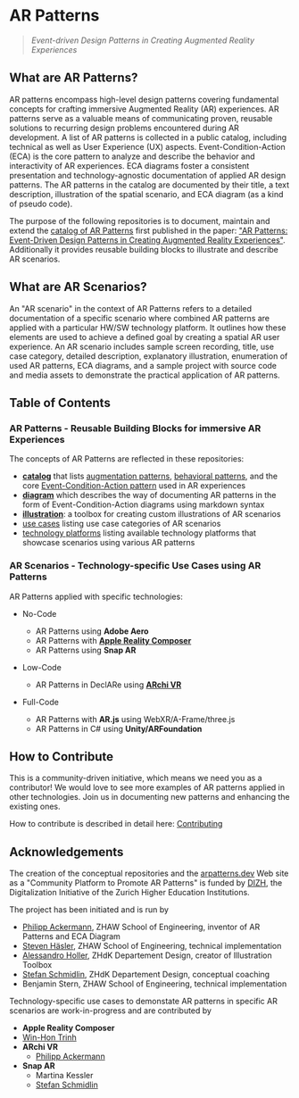 # AR Patterns

> *Event-driven Design Patterns in Creating Augmented Reality Experiences*

## What are AR Patterns?
AR patterns encompass high-level design patterns covering fundamental concepts for crafting immersive Augmented Reality (AR) experiences. AR patterns serve as a valuable means of communicating proven, reusable solutions to recurring design problems encountered during AR development. A list of AR patterns is collected in a public catalog, including technical as well as User Experience (UX) aspects. Event-Condition-Action (ECA) is the core pattern to analyze and describe the behavior and interactivity of AR experiences. ECA diagrams foster a consistent presentation and technology-agnostic documentation of applied AR design patterns. The AR patterns in the catalog are documented by their title, a text description, illustration of the spatial scenario, and ECA diagram (as a kind of pseudo code). 

The purpose of the following repositories is to document, maintain and extend the [catalog of AR Patterns](https://github.com/ARpatterns/catalog) first published in the paper: ["AR Patterns: Event-Driven Design Patterns in Creating Augmented Reality Experiences"](https://link.springer.com/chapter/10.1007/978-3-031-48495-7_6). Additionally it provides reusable building blocks to illustrate and describe AR scenarios. 

## What are AR Scenarios?
An "AR scenario" in the context of AR Patterns refers to a detailed documentation of a specific scenario where combined AR patterns are applied with a particular HW/SW technology platform. It outlines how these elements are used to achieve a defined goal by creating a spatial AR user experience. An AR scenario includes sample screen recording, title, use case category, detailed description, explanatory illustration, enumeration of used AR patterns, ECA diagrams, and a sample project with source code and media assets to demonstrate the practical application of AR patterns.


## Table of Contents

### AR Patterns - Reusable Building Blocks for immersive AR Experiences
The concepts of AR Patterns are reflected in these repositories:
* [**catalog**](https://github.com/ARpatterns/catalog/) that lists [augmentation patterns](https://github.com/ARpatterns/catalog/#augmentation-patterns), [behavioral patterns](https://github.com/ARpatterns/catalog/#behavioral-patterns), and the core [Event-Condition-Action pattern](https://github.com/ARpatterns/catalog/#event-condition-action-pattern) used in AR experiences
* [**diagram**](https://github.com/ARpatterns/diagram/) which describes the way of documenting AR patterns in the form of Event-Condition-Action diagrams using markdown syntax
* [**illustration**](https://github.com/ARpatterns/Illustrations/): a toolbox for creating custom illustrations of AR scenarios
* [use cases](https://github.com/ARpatterns/catalog/blob/main/usecases.md) listing use case categories of AR scenarios
* [technology platforms](https://github.com/ARpatterns/catalog/blob/main/platforms.md) listing available technology platforms that showcase scenarios using various AR patterns 

<!--* [landingpage](https://github.com/ARpatterns/landingpage/) which is the Web page hosted at [arpatterns.dev](https://arpatterns.dev)  -->

### AR Scenarios - Technology-specific Use Cases using AR Patterns
AR Patterns applied with specific technologies:
* No-Code
  * AR Patterns using **Adobe Aero**
  * AR Patterns with [**Apple Reality Composer**](https://github.com/ARpatterns/AppleRealityComposer/)
  * AR Patterns using **Snap AR**

* Low-Code
  * AR Patterns in DeclARe using [**ARchi VR**](https://github.com/ARpatterns/declare/)
* Full-Code
  * AR Patterns with **AR.js** using WebXR/A-Frame/three.js
  * AR Patterns in C# using **Unity/ARFoundation**

## How to Contribute
This is a community-driven initiative, which means we need you as a contributor! We would love to see more examples of AR patterns applied in other technologies. Join us in documenting new patterns and enhancing the existing ones.

How to contribute is described in detail here: [Contributing](https://github.com/ARpatterns/catalog/blob/main/CONTRIBUTING.md)

## Acknowledgements
The creation of the conceptual repositories and the [arpatterns.dev](https://arpatterns.dev) Web site as a "Community Platform to Promote AR Patterns" is funded by [DIZH](https://www.dizh.uzh.ch/en/), the Digitalization Initiative of the Zurich Higher Education Institutions. 

The project has been initiated and is run by
* [Philipp Ackermann](https://www.zhaw.ch/de/ueber-uns/person/acke/), ZHAW School of Engineering, inventor of AR Patterns and ECA Diagram
* [Steven Häsler](https://www.zhaw.ch/de/ueber-uns/person/hasv/), ZHAW School of Engineering, technical implementation 
* [Alessandro Holler](https://www.zhdk.ch/person/alessandro-holler-184771), ZHdK Departement Design, creator of Illustration Toolbox
* [Stefan Schmidlin](https://www.zhdk.ch/person/stefan-schmidlin-170111), ZHdK Departement Design, conceptual coaching
* Benjamin Stern, ZHAW School of Engineering, technical implementation

Technology-specific use cases to demonstate AR patterns in specific AR scenarios are work-in-progress and are contributed by 
*  **Apple Reality Composer**
  * [Win-Hon Trinh](https://github.com/Winni00)
* **ARchi VR**
  * [Philipp Ackermann](https://www.zhaw.ch/de/ueber-uns/person/acke/)
* **Snap AR**
  * Martina Kessler
  * [Stefan Schmidlin](https://www.zhdk.ch/person/stefan-schmidlin-170111)
